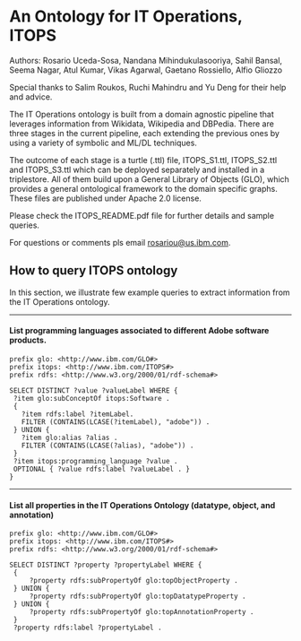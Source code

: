 # An Ontology for IT Operations, ITOPS
Authors: Rosario Uceda-Sosa, Nandana Mihindukulasooriya, Sahil Bansal, Seema Nagar, Atul Kumar, Vikas Agarwal, Gaetano Rossiello, Alfio Gliozzo 

Special thanks to Salim Roukos, Ruchi Mahindru and Yu Deng for their help and advice. 

The IT Operations ontology is built from a domain agnostic pipeline that leverages information from Wikidata, Wikipedia and DBPedia. There are three stages in the current pipeline, each extending the previous ones by using a variety of symbolic and ML/DL techniques. 

The outcome of each stage is a turtle (.ttl) file, ITOPS_S1.ttl, ITOPS_S2.ttl and ITOPS_S3.ttl which can be deployed separately and installed in a triplestore. All of them build upon a General Library of Objects (GLO), which
provides a general ontological framework to the domain specific graphs. These files are published under Apache 2.0 license. 

Please check the ITOPS_README.pdf file for further details and sample queries. 

For questions or comments pls email [rosariou@us.ibm.com](mailto:rosariou@us.ibm.com).

## How to query ITOPS ontology

In this section, we illustrate few example queries to extract information from the IT Operations ontology. 

---
#### List programming languages associated to different Adobe software products.

```sparql
prefix glo: <http://www.ibm.com/GLO#>
prefix itops: <http://www.ibm.com/ITOPS#>
prefix rdfs: <http://www.w3.org/2000/01/rdf-schema#>

SELECT DISTINCT ?value ?valueLabel WHERE {
 ?item glo:subConceptOf itops:Software .
 { 
   ?item rdfs:label ?itemLabel.
   FILTER (CONTAINS(LCASE(?itemLabel), "adobe")) .
 } UNION {
   ?item glo:alias ?alias .
   FILTER (CONTAINS(LCASE(?alias), "adobe")) .
 }
 ?item itops:programming_language ?value .
 OPTIONAL { ?value rdfs:label ?valueLabel . }
}
```
---
#### List all properties in the IT Operations Ontology (datatype, object, and annotation)
```sparql
prefix glo: <http://www.ibm.com/GLO#>
prefix itops: <http://www.ibm.com/ITOPS#>
prefix rdfs: <http://www.w3.org/2000/01/rdf-schema#>

SELECT DISTINCT ?property ?propertyLabel WHERE {
 {
     ?property rdfs:subPropertyOf glo:topObjectProperty .
 } UNION {
     ?property rdfs:subPropertyOf glo:topDatatypeProperty .
 } UNION {
     ?property rdfs:subPropertyOf glo:topAnnotationProperty .
 }
 ?property rdfs:label ?propertyLabel .
```
